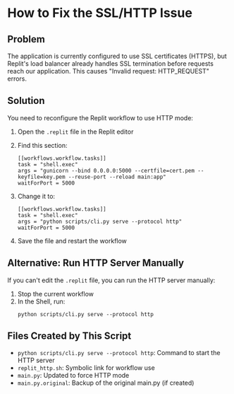 # How to Fix the SSL/HTTP Issue

## Problem
The application is currently configured to use SSL certificates (HTTPS), but
Replit's load balancer already handles SSL termination before requests reach
our application. This causes "Invalid request: HTTP_REQUEST" errors.

## Solution
You need to reconfigure the Replit workflow to use HTTP mode:

1. Open the `.replit` file in the Replit editor
2. Find this section:
   ```
   [[workflows.workflow.tasks]]
   task = "shell.exec"
   args = "gunicorn --bind 0.0.0.0:5000 --certfile=cert.pem --keyfile=key.pem --reuse-port --reload main:app"
   waitForPort = 5000
   ```

3. Change it to:
   ```
   [[workflows.workflow.tasks]]
   task = "shell.exec"
   args = "python scripts/cli.py serve --protocol http"
   waitForPort = 5000
   ```

4. Save the file and restart the workflow

## Alternative: Run HTTP Server Manually
If you can't edit the `.replit` file, you can run the HTTP server manually:

1. Stop the current workflow
2. In the Shell, run:
   ```
   python scripts/cli.py serve --protocol http
   ```

## Files Created by This Script
- `python scripts/cli.py serve --protocol http`: Command to start the HTTP server
- `replit_http.sh`: Symbolic link for workflow use
- `main.py`: Updated to force HTTP mode
- `main.py.original`: Backup of the original main.py (if created)

